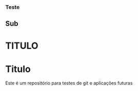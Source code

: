 ### Teste

## Sub

# TITULO

<h1>Titulo</h1>

Este é um repositório para testes de git e aplicações futuras
